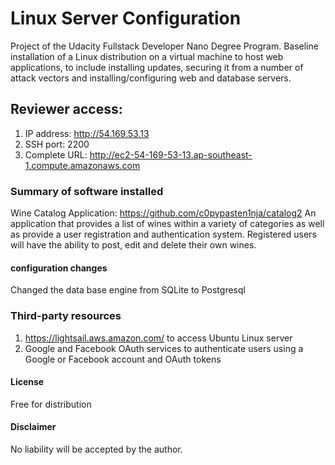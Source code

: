 # Linux Server Configuration
Project of the Udacity Fullstack Developer Nano Degree Program.
Baseline installation of a Linux distribution on a virtual machine to host web applications, to include installing updates, securing it from a number of attack vectors and installing/configuring web and database servers.

## Reviewer access:
1. IP address: http://54.169.53.13
2. SSH port: 2200
3. Complete URL: http://ec2-54-169-53-13.ap-southeast-1.compute.amazonaws.com

### Summary of software installed
Wine Catalog Application: https://github.com/c0pypasten1nja/catalog2
An application that provides a list of wines within a variety of categories as well as provide a user registration and authentication system. Registered users will have the ability to post, edit and delete their own wines.
#### configuration changes
Changed the data base engine from SQLite to Postgresql

### Third-party resources
1. https://lightsail.aws.amazon.com/ to access Ubuntu Linux server
2. Google and Facebook OAuth services to authenticate users using a Google or Facebook account and OAuth tokens

#### License
Free for distribution

#### Disclaimer
No liability will be accepted by the author.
